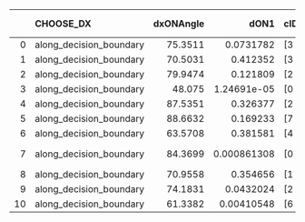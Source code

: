 |    | CHOOSE_DX               |   dxONAngle |        dON1 | cIDON1   |   dON_patch_1 |   nTON |         dON |   dxOFFAngle |       dOFF1 | cIDOFF1   |   dOFF_patch_1 |   nTOFF |        dOFF | SUCCESS   |   nExp |   dual_point_id |   subpoint_time_seconds |   total_execution_time |       logp |       dOFF/dON | Vote dOFF>dON   |
|---:|:------------------------|------------:|------------:|:---------|--------------:|-------:|------------:|-------------:|------------:|:----------|---------------:|--------:|------------:|:----------|-------:|----------------:|------------------------:|-----------------------:|-----------:|---------------:|:----------------|
|  0 | along_decision_boundary |     75.3511 | 0.0731782   | [3 7]    |   0.0731782   |      1 | 0.0731782   |      70.4639 | 1.19266     | [3 7]     |    1.19266     |       1 | 1.19266     | True      |      1 |              92 |                4.84113  |                97.5847 |  0         |    16.2981     | True            |
|  1 | along_decision_boundary |     70.5031 | 0.412352    | [3 7]    |   0.412352    |      1 | 0.412352    |      58.1019 | 0.345347    | [3 7]     |    0.345347    |       1 | 0.345347    | False     |      2 |             123 |                3.14809  |               131.693  | -0.5       |     0.837504   | False           |
|  2 | along_decision_boundary |     79.9474 | 0.121809    | [2 3]    |   0.121809    |      1 | 0.121809    |      71.6542 | 0.842014    | [2 3]     |    0.842014    |       1 | 0.842014    | True      |      3 |             195 |                5.49414  |               204.372  | -0         |     6.91259    | True            |
|  3 | along_decision_boundary |     48.075  | 1.24691e-05 | [0 2]    |   1.24691e-05 |      1 | 1.24691e-05 |      76.0131 | 0.333336    | [1 2]     |    0.333336    |       1 | 0.333336    | True      |      4 |             222 |                1.7182   |               230.372  | -0.166667  | 26732.9        | True            |
|  4 | along_decision_boundary |     87.5351 | 0.326377    | [2 9]    |   0.326377    |      1 | 0.326377    |      50.4407 | 0.535595    | [2 9]     |    0.535595    |       1 | 0.535595    | True      |      5 |             234 |                3.29014  |               242.089  | -0.5       |     1.64103    | True            |
|  5 | along_decision_boundary |     88.6632 | 0.169233    | [7 9]    |   0.169233    |      1 | 0.169233    |      66.0097 | 0.125657    | [7 9]     |    0.125657    |       1 | 0.125657    | False     |      6 |             273 |                2.68389  |               284.021  | -0.9       |     0.742508   | False           |
|  6 | along_decision_boundary |     63.5708 | 0.381581    | [4 9]    |   0.381581    |      1 | 0.381581    |      43.8357 | 0.291157    | [4 9]     |    0.291157    |       1 | 0.291157    | False     |      7 |             307 |                3.96527  |               331.313  | -0.333333  |     0.763029   | False           |
|  7 | along_decision_boundary |     84.3699 | 0.000861308 | [0 2]    |   0.000861308 |      1 | 0.000861308 |      77.4133 | 1.77012e-06 | [1 2]     |    1.77012e-06 |       1 | 1.77012e-06 | False     |      8 |             360 |                0.641524 |               381.713  | -0.0714286 |     0.00205516 | False           |
|  8 | along_decision_boundary |     70.9558 | 0.354656    | [1 7]    |   0.354656    |      1 | 0.354656    |      75.2643 | 0.820068    | [0 7]     |    0.820068    |       1 | 0.820068    | True      |      9 |             361 |                3.86409  |               385.582  | -0         |     2.31229    | True            |
|  9 | along_decision_boundary |     74.1831 | 0.0432024   | [2 4]    |   0.0432024   |      1 | 0.0432024   |      80.5898 | 0.00516718  | [2 4]     |    0.00516718  |       1 | 0.00516718  | False     |     10 |             381 |                0.647813 |               397.001  | -0.0555556 |     0.119604   | False           |
| 10 | along_decision_boundary |     61.3382 | 0.00410548  | [6 7]    |   0.00410548  |      1 | 0.00410548  |      86.8412 | 0.0332262   | [6 7]     |    0.0332262   |       1 | 0.0332262   | True      |     11 |             428 |                0.658279 |               448.465  | -0         |     8.09314    | True            |